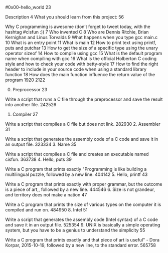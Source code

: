 #0x00-hello_world
2​3

Description
4 What you should learn from this project: 5​6

Why C programming is awesome (don’t forget to tweet today, with the hashtag #cisfun :)) 7
Who invented C 8
Who are Dennis Ritchie, Brian Kernighan and Linus Torvalds 9
What happens when you type gcc main.c 10
What is an entry point 11
What is main 12
How to print text using printf, puts and putchar 13
How to get the size of a specific type using the unary operator sizeof 14
How to compile using gcc 15
What is the default program name when compiling with gcc 16
What is the official Holberton C coding style and how to check your code with betty-style 17
How to find the right header to include in your source code when using a standard library function 18
How does the main function influence the return value of the program 19​20
21​22

0. Preprocessor
23

Write a script that runs a C file through the preprocessor and save the result into another file. 24​25​26
1. Compiler
27

Write a script that compiles a C file but does not link. 28​29​30
2. Assembler
31

Write a script that generates the assembly code of a C code and save it in an output file. 32​33​34
3. Name
35

Write a script that compiles a C file and creates an executable named cisfun. 36​37​38
4. Hello, puts
39

Write a C program that prints exactly "Programming is like building a multilingual puzzle, followed by a new line. 40​41​42
5. Hello, printf
43

Write a C program that prints exactly with proper grammar, but the outcome is a piece of art,, followed by a new line. 44​45​46
6. Size is not grandeur, and territory does not make a nation
47

Write a C program that prints the size of various types on the computer it is compiled and run on. 48​49​50
8. Intel
51

Write a script that generates the assembly code (Intel syntax) of a C code and save it in an output file. 52​53​54
9. UNIX is basically a simple operating system, but you have to be a genius to understand the simplicity
55

Write a C program that prints exactly and that piece of art is useful" - Dora Korpar, 2015-10-19, followed by a new line, to the standard error. 56​57​58
